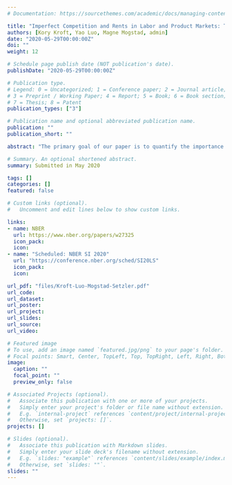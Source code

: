 ```yaml
---
# Documentation: https://sourcethemes.com/academic/docs/managing-content/

title: "Imperfect Competition and Rents in Labor and Product Markets: The Case of the Construction Industry"
authors: [Kory Kroft, Yao Luo, Magne Mogstad, admin]
date: "2020-05-29T00:00:00Z"
doi: ""
weight: 12

# Schedule page publish date (NOT publication's date).
publishDate: "2020-05-29T00:00:00Z"

# Publication type.
# Legend: 0 = Uncategorized; 1 = Conference paper; 2 = Journal article;
# 3 = Preprint / Working Paper; 4 = Report; 5 = Book; 6 = Book section;
# 7 = Thesis; 8 = Patent
publication_types: ["3"]

# Publication name and optional abbreviated publication name.
publication: ""
publication_short: ""

abstract: "The primary goal of our paper is to quantify the importance of imperfect competition in the U.S. construction industry by estimating the size of rents earned by American firms and workers. To obtain a comprehensive measure of the total rents and to understand its sources, we take into account that rents may arise both due to markdown of wages and markup of prices. Our analyses combine the universe of U.S. business and worker tax records with newly collected records from U.S. procurement auctions. We first examine how firms respond to a plausibly exogenous shift in product demand through a difference-in-differences design that compares first-time procurement auction winners to the firms that lose, both before and after the auction. Motivated and guided by these estimates, we next develop, identify, and estimate a model where construction firms compete with one another for projects in the product market and for workers in the labor market. The firms may participate both in the private market and in government projects, the latter of which are procured through first-price sealed-bid auctions. We find that American construction firms have significant wage- and price-setting power. This imperfect competition generates a considerable amount of rents, two-thirds of which is captured by the firms. Lastly, we use the estimated model to perform counterfactual analyses which reveal how increases in the market power of firms, in the product market or the labor market, would affect the outcomes and behavior of workers and firms in the construction industry."

# Summary. An optional shortened abstract.
summary: Submitted in May 2020

tags: []
categories: []
featured: false

# Custom links (optional).
#   Uncomment and edit lines below to show custom links.

links:
- name: NBER
  url: https://www.nber.org/papers/w27325
  icon_pack:
  icon:
- name: "Scheduled: NBER SI 2020"
  url: "https://conference.nber.org/sched/SI20LS"
  icon_pack: 
  icon: 

url_pdf: "files/Kroft-Luo-Mogstad-Setzler.pdf"
url_code:
url_dataset:
url_poster:
url_project:
url_slides:
url_source:
url_video:

# Featured image
# To use, add an image named `featured.jpg/png` to your page's folder. 
# Focal points: Smart, Center, TopLeft, Top, TopRight, Left, Right, BottomLeft, Bottom, BottomRight.
image:
  caption: ""
  focal_point: ""
  preview_only: false

# Associated Projects (optional).
#   Associate this publication with one or more of your projects.
#   Simply enter your project's folder or file name without extension.
#   E.g. `internal-project` references `content/project/internal-project/index.md`.
#   Otherwise, set `projects: []`.
projects: []

# Slides (optional).
#   Associate this publication with Markdown slides.
#   Simply enter your slide deck's filename without extension.
#   E.g. `slides: "example"` references `content/slides/example/index.md`.
#   Otherwise, set `slides: ""`.
slides: ""
---
```

